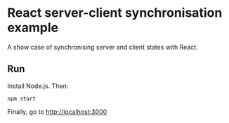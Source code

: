 # React server-client synchronisation example

A show case of synchronising server and client states with React.

## Run

Install Node.js. Then:

    npm start

Finally, go to <http://localhost:3000>